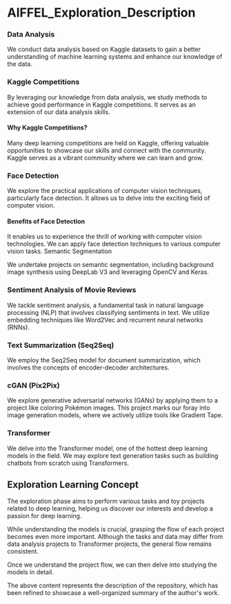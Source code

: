 # AIFFEL_Exploration_Description

### Data Analysis

We conduct data analysis based on Kaggle datasets to gain a better understanding of machine learning systems and enhance our knowledge of the data.

### Kaggle Competitions

By leveraging our knowledge from data analysis, we study methods to achieve good performance in Kaggle competitions. It serves as an extension of our data analysis skills.

#### Why Kaggle Competitions?

Many deep learning competitions are held on Kaggle, offering valuable opportunities to showcase our skills and connect with the community.
Kaggle serves as a vibrant community where we can learn and grow.

### Face Detection

We explore the practical applications of computer vision techniques, particularly face detection. It allows us to delve into the exciting field of computer vision.

#### Benefits of Face Detection

It enables us to experience the thrill of working with computer vision technologies.
We can apply face detection techniques to various computer vision tasks.
Semantic Segmentation

We undertake projects on semantic segmentation, including background image synthesis using DeepLab V3 and leveraging OpenCV and Keras.

### Sentiment Analysis of Movie Reviews

We tackle sentiment analysis, a fundamental task in natural language processing (NLP) that involves classifying sentiments in text. We utilize embedding techniques like Word2Vec and recurrent neural networks (RNNs).

### Text Summarization (Seq2Seq)

We employ the Seq2Seq model for document summarization, which involves the concepts of encoder-decoder architectures.

### cGAN (Pix2Pix)

We explore generative adversarial networks (GANs) by applying them to a project like coloring Pokémon images. This project marks our foray into image generation models, where we actively utilize tools like Gradient Tape.

### Transformer

We delve into the Transformer model, one of the hottest deep learning models in the field. We may explore text generation tasks such as building chatbots from scratch using Transformers.

## Exploration Learning Concept

The exploration phase aims to perform various tasks and toy projects related to deep learning, helping us discover our interests and develop a passion for deep learning.

While understanding the models is crucial, grasping the flow of each project becomes even more important. Although the tasks and data may differ from data analysis projects to Transformer projects, the general flow remains consistent.

Once we understand the project flow, we can then delve into studying the models in detail.

The above content represents the description of the repository, which has been refined to showcase a well-organized summary of the author's work.
